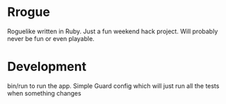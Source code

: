 # Rrogue

Roguelike written in Ruby. Just a fun weekend hack project. Will probably never be fun or even playable.

# Development

bin/run to run the app.
Simple Guard config which will just run all the tests when something changes